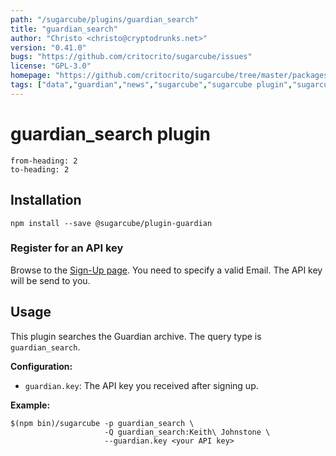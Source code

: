 ```yaml
---
path: "/sugarcube/plugins/guardian_search"
title: "guardian_search"
author: "Christo <christo@cryptodrunks.net>"
version: "0.41.0"
bugs: "https://github.com/critocrito/sugarcube/issues"
license: "GPL-3.0"
homepage: "https://github.com/critocrito/sugarcube/tree/master/packages/plugin-guardian#readme"
tags: ["data","guardian","news","sugarcube","sugarcube plugin","sugarcube-plugin","transformation"]
---
```

# guardian_search plugin

```toc
from-heading: 2
to-heading: 2
```

## Installation

```shell
npm install --save @sugarcube/plugin-guardian
```

### Register for an API key

Browse to the [Sign-Up page](https://bonobo.capi.gutools.co.uk/register/developer). You need to specify a valid Email. The API key will be send to you.


## Usage

This plugin searches the Guardian archive. The query type is `guardian_search`.

**Configuration:**

-   `guardian.key`: The API key you received after signing up.

**Example:**

```shell
$(npm bin)/sugarcube -p guardian_search \
                     -Q guardian_search:Keith\ Johnstone \
                     --guardian.key <your API key>
```
